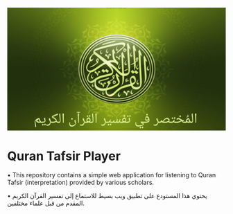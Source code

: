 ![](https://github.com/ZORO2045/mukhtasartafsir/blob/main/banner.jpg)
# Quran Tafsir Player

• This repository contains a simple web application for listening to Quran Tafsir (interpretation) provided by various scholars.

• يحتوي هذا المستودع على تطبيق ويب بسيط للاستماع إلى تفسير القرآن الكريم المقدم من قبل علماء مختلفين.
